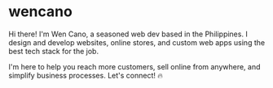 # wencano
 
Hi there! I'm Wen Cano, a seasoned web dev based in the Philippines.  I design and develop websites, online stores, and custom web  apps using the best tech stack for the job.

I'm here to help you reach more customers,  sell online from anywhere, and simplify business processes. Let's connect! 🔥

